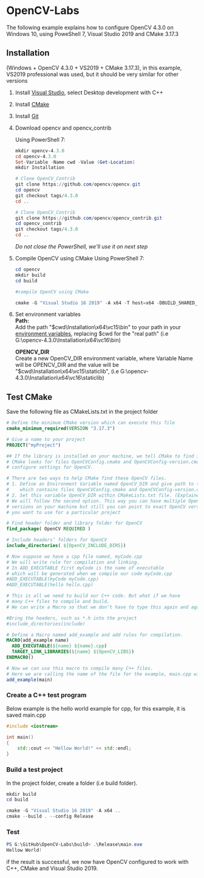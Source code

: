 # OpenCV-Labs

The following example explains how to configure OpenCV 4.3.0 on Windows 10, using PoweShell 7, Visual Studio 2019 and CMake 3.17.3

## Installation 

(Windows + OpenCV 4.3.0 + VS2019 + CMake 3.17.3), in this example, VS2019 professional was used, but it should be very similar for other versions

1. Install [Visual Studio](https://visualstudio.microsoft.com/vs/older-downloads/), select Desktop development with C++
2. Install [CMake](https://cmake.org/download/)
3. Install [Git](https://git-scm.com/download/win)
4. Download opencv and opencv_contrib

    Using PowerShell 7:

    ```powershell
    mkdir opencv-4.3.0
    cd opencv-4.3.0
    Set-Variable -Name cwd -Value (Get-Location)
    mkdir Installation

    # Clone OpenCV_Contrib
    git clone https://github.com/opencv/opencv.git
    cd opencv
    git checkout tags/4.3.0
    cd ..

    # Clone OpenCV_Contrib
    git clone https://github.com/opencv/opencv_contrib.git
    cd opencv_contrib
    git checkout tags/4.3.0
    cd ..
    ```

    _Do not close the PowerShell, we'll use it on next step_

5. Compile OpenCV using CMake
    Using PowerShell 7:

    ```powershell
    cd opencv
    mkdir build
    cd build

    #compile OpenCV using CMake

    cmake -G "Visual Studio 16 2019" -A x64 -T host=x64 -DBUILD_SHARED_LIBS=OFF -DCMAKE_INSTALL_PREFIX="$cwd\Installation" -DINSTALL_C_EXAMPLES=ON -DOPENCV_EXTRA_MODULES_PATH="$cwd\opencv_contrib\modules" -DBUILD_opencv_saliency=OFF ..
    ```

6. Set environment variables  
    **Path:**  
    Add the path "$cwd\Installation\x64\vc15\bin" to your path in your [environment variables](https://www.architectryan.com/2018/08/31/how-to-change-environment-variables-on-windows-10/), replacing $cwd for the "real path" (i.e G:\opencv-4.3.0\Installation\x64\vc16\bin)

    **OPENCV_DIR**  
    Create a new OpenCV_DIR environment variable, where Variable Name will be OPENCV_DIR and the value will be "$cwd\Installation\x64\vc15\staticlib", (i.e G:\opencv-4.3.0\Installation\x64\vc16\staticlib)

## Test CMake

Save the following file as CMakeLists.txt in the project folder

```cmake
# Define the minimum CMake version which can execute this file
cmake_minimum_required(VERSION "3.17.3")

# Give a name to your project
PROJECT("myProject")

## If the library is installed on your machine, we tell CMake to find it.
# CMake looks for files OpenCVConfig.cmake and OpenCVConfig-version.cmake to 
# configure settings for OpenCV.

# There are two ways to help CMake find these OpenCV files.
# 1. Define an Environment Variable named OpenCV_DIR and give path to the folder
#    which contains files OpenCVConfig.cmake and OpenCVConfig-version.cmake
# 2. Set this variable OpenCV_DIR within CMakeLists.txt file. (Explained in Step 1)
# We will follow the second option. This way you can have multiple OpenCV
# versions on your machine but still you can point to exact OpenCV version
# you want to use for a particular project

# Find header folder and library folder for OpenCV
find_package( OpenCV REQUIRED )

# Include headers’ folders for OpenCV
include_directories( ${OpenCV_INCLUDE_DIRS})

# Now suppose we have a cpp file named, myCode.cpp
# We will write rule for compilation and linking.
# In ADD_EXECUTABLE first myCode is the name of executable 
# which will be generated when we compile our code myCode.cpp
#ADD_EXECUTABLE(myCode myCode.cpp)
#ADD_EXECUTABLE(hello hello.cpp)

# This is all we need to build our C++ code. But what if we have
# many C++ files to compile and build.
# We can write a Macro so that we don’t have to type this again and again.

#Bring the headers, such as *.h into the project
#include_directories(include)

# Define a Macro named add_example and add rules for compilation.
MACRO(add_example name)
  ADD_EXECUTABLE(${name} ${name}.cpp)
  TARGET_LINK_LIBRARIES(${name} ${OpenCV_LIBS})
ENDMACRO()

# Now we can use this macro to compile many C++ files.
# Here we are calling the name of the file for the example, main.cpp without the .cpp part because the macro adds that.
add_example(main)
```

### Create a C++ test program

Below example is the hello world example for cpp, for this example, it is saved main.cpp

```cpp
#include <iostream>

int main()
{
    std::cout << "Hellow World!" << std::endl;
}
```

### Build a test project

In the project folder, create a folder (i.e build folder).

```powershell
mkdir build
cd build

cmake -G "Visual Studio 16 2019" -A x64 ..
cmake --build . --config Release
```

### Test

```powershell
PS G:\GitHub\OpenCV-Labs\build> .\Release\main.exe
Hellow World!
```

if the result is successful, we now have OpenCV configured to work with C++, CMake and Visual Studio 2019.
